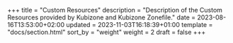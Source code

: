 +++
title = "Custom Resources"
description = "Description of the Custom Resources provided by Kubizone and Kubizone Zonefile."
date = 2023-08-16T13:53:00+02:00
updated = 2023-11-03T16:18:39+01:00
template = "docs/section.html"
sort_by = "weight"
weight = 2
draft = false
+++
